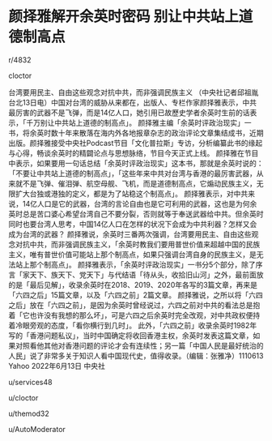 # 颜择雅解开余英时密码 别让中共站上道德制高点

r/4832





cloctor

台湾要用民主、自由这些观念对抗中共，而非强调民族主义
（中央社记者邱祖胤台北13日电）中国对台湾的威胁从来都在，出版人、专栏作家颜择雅表示，中共最厉害的武器不是飞弹，而是14亿人口，她引用已故歷史学者余英时生前的话表示，「千万别让中共站上道德的制高点」。
颜择雅主编「余英时评政治现实」一书，将余英时数十年来散落在海内外各地报章杂志的政治评论文章集结成书，近期出版。颜择雅接受中央社Podcast节目「文化普拉斯」专访，分析编纂此书的缘起与心得，畅谈余英时的精闢论点与思想脉络，节目今天正式上线。
颜择雅在节目中表示，如果要用一句话总结「余英时评政治现实」这本书，那就是余英时说的：「不要让中共站上道德的制高点」，「这些年来中共对台湾与香港的最厉害武器，从来就不是飞弹、催泪弹、航空母舰、飞机，而是道德制高点，它煽动民族主义，无限扩大台独或港独的定义，都是为了站稳这个制高点」。
颜择雅表示，对中共来说，14亿人口是它的武器，台湾的言论自由也是它可利用的武器，这也是为何余英时总是苦口婆心希望台湾自己不要分裂，否则就等于奉送武器给中共。但余英时同时也要台湾人思考，中国14亿人口在怎样的状况下会成为中共利器？怎样又会成为台湾的武器？
颜择雅说，余英时三番两次强调，台湾要用民主、自由这些观念对抗中共，而非强调民族主义，「余英时教我们要用普世价值来超越中国的民族主义，唯有普世价值可能站上那个制高点，如果只强调台湾自身的民族主义，是无法站上那个制高点」。
颜择雅表示，「余英时评政治现实」一书分5个部分，除了序言「家天下、族天下、党天下」与代结语「待从头，收拾旧山河」之外，最前面放的是「最后见解」，收录余英时在2018、2019、2020年各写的3篇文章，再来是「六四之后」15篇文章，以及「六四之前」2篇文章。
颜择雅说，之所以将「六四之后」放在「六四之前」，是因为余英时曾经说过，六四之前对中共的看法总是抱着「它也许没有我想的那么坏」，可是六四之后余英时完全改观，对中共政权便持着冷眼旁观的态度，「看你横行到几时」。
此外，「六四之前」收录余英时1982年写的「香港问题私议」，当时中国确定将收回香港主权，余英时发表这篇文章，如果对照看他其他对香港问题的评论才会有连续性；另一篇「中国人民是最好统治的人民」说了非常多关于知识人看中国现代史，值得收录。（编辑：张雅净）1110613
Yahoo 2022年6月13日 中央社



u/services48

u/cloctor

u/themod32

u/AutoModerator